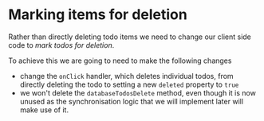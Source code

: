 # Marking items for deletion

Rather than directly deleting todo items we need to change our client side code to *mark todos for deletion*.

To achieve this we are going to need to make the following changes

- change the `onClick` handler, which deletes individual todos, from directly deleting the todo to setting a new `deleted` property to `true`
- we won't delete the `databaseTodosDelete` method, even though it is now unused as the synchronisation logic that we will implement later will make use of it.
